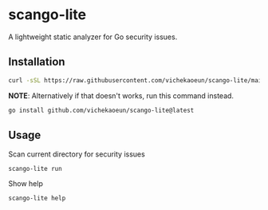 # scango-lite

A lightweight static analyzer for Go security issues.

## Installation

```bash
curl -sSL https://raw.githubusercontent.com/vichekaoeun/scango-lite/main/install.sh | bash
```
**NOTE**: Alternatively if that doesn't works, run this command instead.
```bash
go install github.com/vichekaoeun/scango-lite@latest
```

## Usage

Scan current directory for security issues
```
scango-lite run
```
Show help
```
scango-lite help
```